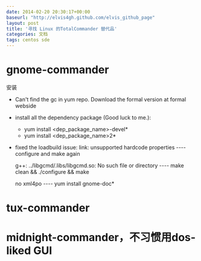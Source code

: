 ```yaml
---
date: 2014-02-20 20:30:17+00:00
baseurl: "http://elvis4gh.github.com/elvis_github_page"
layout: post
title: '寻找 Linux 的TotalCommander 替代品'
categories: 文档
tags: centos sde 
---
```



# gnome-commander 
安装

- Can't find the gc in yum repo. Download the formal version at formal webside

- install all the dependency package (Good luck to me.): 
   - yum install <dep_package_name>-devel*
   - yum install <dep_package_name>2*

- fixed the loadbuild issue: 
   link: unsupported hardcode properties  ---- configure and make again

   g++: ../libgcmd/.libs/libgcmd.so: No such file or directory ---- make clean && ./configure && make

   no xml4po  ---- yum install gnome-doc*

# tux-commander  
   
# midnight-commander，不习惯用dos-liked GUI

